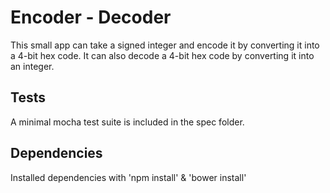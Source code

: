 # Encoder - Decoder

This small app can take a signed integer and encode it by converting it into a 4-bit hex code. It can also decode a 4-bit hex code by converting it into an integer.

## Tests

A minimal mocha test suite is included in the spec folder.

## Dependencies

Installed dependencies with 'npm install' & 'bower install'
